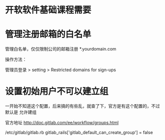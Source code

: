 # 开软软件基础课程需要

# 管理注册邮箱的白名单

管理白名单，仅仅限制公司的邮箱注册 *.yourdomain.com

操作方法：

管理员登录 > setting > Restricted domains for sign-ups 

# 设置初始用户不可以建立组

一开始不知道这个配置，后来搞的有些乱，就查了下，官方是有这个配置的，不过默认是 允许建组

官方地址 http://doc.gitlab.com/ee/workflow/groups.html

/etc/gitlab/gitlab.rb
gitlab_rails['gitlab_default_can_create_group'] = false
